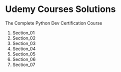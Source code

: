 # Udemy Courses Solutions

The Complete Python Dev Certification Course

1. Section_01
2. Section_02
3. Section_03
4. Section_04
5. Section_05
6. Section_06
7. Section_07

